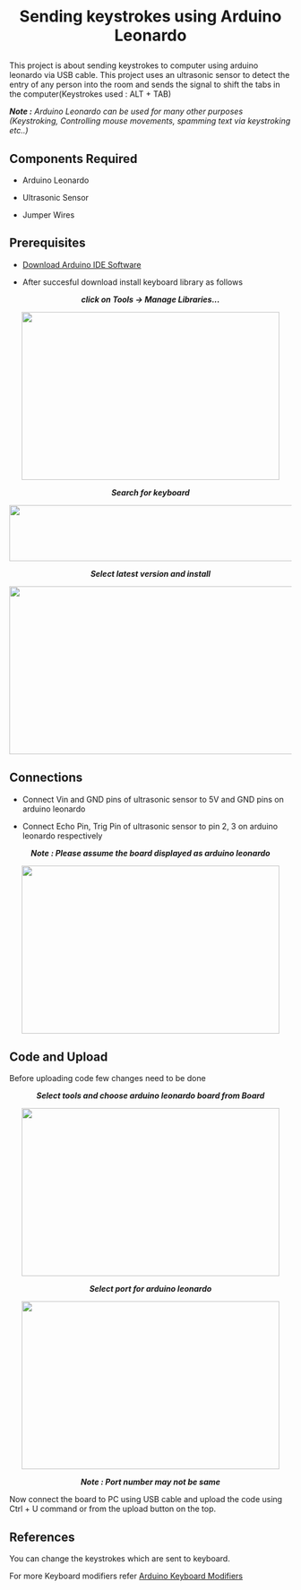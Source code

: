 #               <p align='center'>Sending keystrokes using Arduino Leonardo</p>
This project is about sending keystrokes to computer using arduino leonardo via USB cable. This project uses an ultrasonic sensor to detect the entry of any person into the room and sends the signal to shift the tabs in the computer(Keystrokes used : ALT + TAB)

 ***Note :** Arduino Leonardo can be used for many other purposes (Keystroking, Controlling mouse movements, spamming text via keystroking etc..)*

## Components Required 

* Arduino Leonardo

* Ultrasonic Sensor

* Jumper Wires

## Prerequisites

* [Download Arduino IDE Software](https://www.arduino.cc/en/software)

* After succesful download install keyboard library as follows

<p align="center"><i><b>click on Tools -> Manage Libraries...</b></i></p>

<p align="center">
  <img width="460" height="300" src="https://user-images.githubusercontent.com/53993341/104085324-7787bb00-5274-11eb-8094-f75042825938.jpg">
</p>


<p align="center"><i><b>Search for keyboard</i></b></p>

<p align="center">
  <img width="1000" height="100" src="https://user-images.githubusercontent.com/53993341/104085328-82425000-5274-11eb-9a23-eaa6ae56ad32.jpg">
</p>


<p align="center"><b><i>Select latest version and install</i></b></p>
<p align="center">
  <img width="760" height="300" src="https://user-images.githubusercontent.com/53993341/104085327-81a9b980-5274-11eb-8cd3-9c70f69a068d.jpg">
</p>




## Connections

* Connect Vin and GND pins of ultrasonic sensor to 5V and GND pins on arduino leonardo

* Connect Echo Pin, Trig Pin of ultrasonic sensor to pin 2, 3 on arduino leonardo respectively

<p align="center"><b><i>Note : Please assume the board displayed as arduino leonardo</b></i></p>
  
<p align="center">
  <img width="460" height="300" src="https://user-images.githubusercontent.com/53993341/104085326-81112300-5274-11eb-9b0e-f51b61739e26.jpg">
</p>



## Code and Upload

Before uploading code few changes need to be done

<p align="center"><b><i>Select tools and choose arduino leonardo board from Board</b></i></p>


<p align="center">
  <img width="460" height="300" src="https://user-images.githubusercontent.com/53993341/104086084-a6089480-527a-11eb-8516-0d8aa9c74838.jpg">
</p>


<p align="center"><b><i>Select port for arduino leonardo</b></i></p>


<p align="center">
  <img width="460" height="300" src="https://user-images.githubusercontent.com/53993341/104085995-e3205700-5279-11eb-8087-f4a6b897e7a0.jpg">
</p>

<p align="center"><b><i>Note : Port number may not be same</i></b></p>

Now connect the board to PC using USB cable and upload the code using Ctrl + U command or from the upload button on the top.

## References

You can change the keystrokes which are sent to keyboard.

For more Keyboard modifiers refer [Arduino Keyboard Modifiers](https://www.arduino.cc/en/Reference/KeyboardModifiers)
